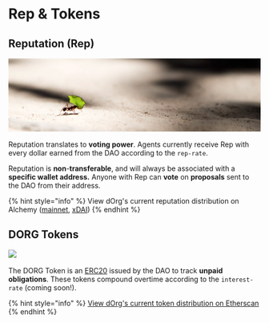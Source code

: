 # Rep & Tokens

## Reputation \(Rep\)

![](../.gitbook/assets/image%20%2823%29.png)

Reputation translates to **voting power**. Agents currently receive Rep with every dollar earned from the DAO according to the `rep-rate`.

Reputation is **non**-**transferable**, and will always be associated with a **specific wallet address.** Anyone with Rep can **vote** on **proposals** sent to the DAO from their address.

{% hint style="info" %}
View dOrg's current reputation distribution on Alchemy \([mainnet](https://alchemy.daostack.io/dao/0x15344ecdc2c4edfcb092e284d93c20f0529fd8a6/members/), [xDAI](https://alchemy-xdai.herokuapp.com/dao/0x94a587478c83491b13291265581cb983e7feb540)\)
{% endhint %}

## DORG Tokens

![](../.gitbook/assets/image%20%2816%29.png)

The DORG Token is an [ERC20](../glossary/web3.md#erc20-token) issued by the DAO to track **unpaid obligations**. These tokens compound overtime according to the `interest-rate` \(coming soon!\).

{% hint style="info" %}
[View dOrg's current token distribution on Etherscan](https://etherscan.io/token/0x3b2d0c1b652d5fad3a43f4ada7265371eac050d4)
{% endhint %}

